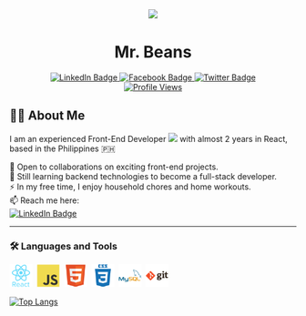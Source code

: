 <div id="header" align="center">
  <img src="https://media.giphy.com/media/M9gbBd9nbDrOTu1Mqx/giphy.gif" width="100"/>
  <h1>Mr. Beans</h1>
  <div id="badges" align="center">
    <a href="https://www.linkedin.com/in/vince-clave-igot-0338b8232">
      <img src="https://img.shields.io/badge/LinkedIn-blue?style=for-the-badge&logo=linkedin&logoColor=white" alt="LinkedIn Badge"/>
    </a>
    <a href="https://www.facebook.com/vince.clave.94">
      <img src="https://img.shields.io/badge/Facebook-blue?style=for-the-badge&logo=facebook&logoColor=white" alt="Facebook Badge"/>
    </a>
    <a href="https://twitter.com/Vinceclave3">
      <img src="https://img.shields.io/badge/Twitter-blue?style=for-the-badge&logo=twitter&logoColor=white" alt="Twitter Badge"/>
    </a>
  </div>
  <a href="https://github.com/Vinceclave">
    <img src="https://komarev.com/ghpvc/?username=Vinceclave&style=flat-square&color=blue" alt="Profile Views"/>
  </a>
</div>

<div id="about-me" align="start">
  <h2> 👨‍💻 About Me</h2>
  <p>I am an experienced Front-End Developer <img src="https://media.giphy.com/media/WUlplcMpOCEmTGBtBW/giphy.gif" width="30"> with almost 2 years in React, based in the Philippines 🇵🇭</p> 
  
  🔭 Open to collaborations on exciting front-end projects.  
  🌱 Still learning backend technologies to become a full-stack developer.  
  ⚡ In my free time, I enjoy household chores and home workouts.  
  📫 Reach me here:  
  <a href="https://www.linkedin.com/in/vince-clave-igot-0338b8232">
    <img src="https://img.shields.io/badge/Connect-blue?style=for-the-badge&logo=linkedin&logoColor=white" alt="LinkedIn Badge"/>
  </a>
</div>
<hr>

<div>
  <h3>🛠️ Languages and Tools</h3>
  <img src="https://github.com/devicons/devicon/blob/master/icons/react/react-original-wordmark.svg" title="React" alt="React" width="40" height="40"/>&nbsp;
  <img src="https://github.com/devicons/devicon/blob/master/icons/javascript/javascript-original.svg" title="JavaScript" alt="JavaScript" width="40" height="40"/>&nbsp;
  <img src="https://github.com/devicons/devicon/blob/master/icons/html5/html5-original.svg" title="HTML5" alt="HTML" width="40" height="40"/>&nbsp;
  <img src="https://github.com/devicons/devicon/blob/master/icons/css3/css3-plain-wordmark.svg" title="CSS3" alt="CSS" width="40" height="40"/>&nbsp;
  <img src="https://github.com/devicons/devicon/blob/master/icons/mysql/mysql-original-wordmark.svg" title="MySQL" alt="MySQL" width="40" height="40"/>&nbsp;
  <img src="https://github.com/devicons/devicon/blob/master/icons/git/git-original-wordmark.svg" title="Git" alt="Git" width="40" height="40"/>
</div>

[![Top Langs](https://github-readme-stats.vercel.app/api/top-langs/?username=Vinceclave&layout=compact&theme=vision-friendly-dark)](https://github.com/Vinceclave/github-readme-stats)

